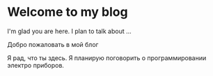 # Welcome to my blog

I'm glad you are here. I plan to talk about ...

 Добро пожаловать в мой блог

Я рад, что ты здесь. Я планирую поговорить о программировании электро приборов.
